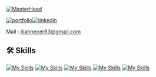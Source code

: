 [![MasterHead](https://camo.githubusercontent.com/ba9f3bd30647e352a3f5e1e45eb45c6ec7bad6155cd16aaedf4a426738da0ca5/68747470733a2f2f696e646f616e616c79746963612e636f6d2f7374617469632f696d616765732f62616e6e6572722e676966
)](https://rishavchanda.io
)

[![portfolio](https://img.shields.io/badge/my_portfolio-000?style=for-the-badge&logo=ko-fi&logoColor=white)](https://inecer.github.io/)[![linkedin](https://img.shields.io/badge/linkedin-0A66C2?style=for-the-badge&logo=linkedin&logoColor=white)](https://www.linkedin.com/in/ilian-necer-49a546235/)

Mail : iliannecer93@gmail.com
## 🛠 Skills
[![My Skills](https://skillicons.dev/icons?i=html,css,js&perline=3)](https://skillicons.dev)
[![My Skills](https://skillicons.dev/icons?i=php,java,python&perline=3)](https://skillicons.dev)
[![My Skills](https://skillicons.dev/icons?i=tailwind,symfony,laravel&perline=3)](https://skillicons.dev)
[![My Skills](https://skillicons.dev/icons?i=idea,vscode&perline=2)](https://skillicons.dev)
[![My Skills](https://skillicons.dev/icons?i=mysql,docker&perline=2)](https://skillicons.dev)
